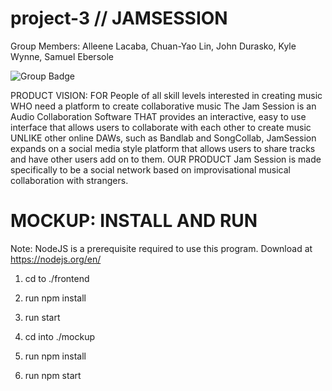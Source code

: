 # project-3 // JAMSESSION
Group Members: Alleene Lacaba, Chuan-Yao Lin, John Durasko, Kyle Wynne, Samuel Ebersole

![Group Badge](./frontend/coverage/badge-branches.svg)

PRODUCT VISION:
FOR People of all skill levels interested in creating music 
WHO need a platform to create collaborative music The Jam Session is an Audio Collaboration Software 
THAT provides an interactive, easy to use interface that allows users to collaborate with each other to create music 
UNLIKE other online DAWs, such as Bandlab and SongCollab,
JamSession expands on a social media style platform that allows users to share tracks and have other users add on to them. 
OUR PRODUCT Jam Session is made specifically to be a social network based on improvisational musical collaboration with strangers.

# MOCKUP: INSTALL AND RUN
Note: NodeJS is a prerequisite required to use this program. Download at https://nodejs.org/en/

1. cd to ./frontend
2. run npm install
3. run start

1. cd into ./mockup
2. run npm install
3. run npm start
